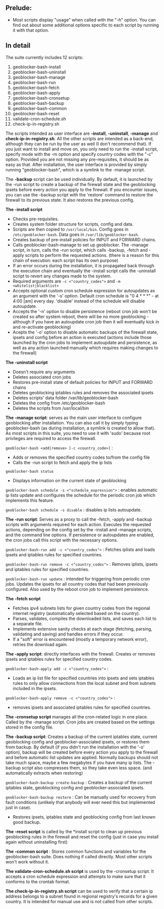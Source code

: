## Prelude:
- Most scripts display "usage" when called with the "-h" option. You can find out about some additional options specific to each script by running it with that option.

## **In detail**
The suite currently includes 12 scripts:
1. geoblocker-bash-install
2. geoblocker-bash-uninstall
3. geoblocker-bash-manage
4. geoblocker-bash-run
5. geoblocker-bash-fetch
6. geoblocker-bash-apply
7. geoblocker-bash-cronsetup
8. geoblocker-bash-backup
9. geoblocker-bash-common
10. geoblocker-bash-reset
11. validate-cron-schedule.sh
12. check-ip-in-registry.sh

The scripts intended as user interface are **-install**, **-uninstall**, **-manage** and **check-ip-in-registry.sh**. All the other scripts are intended as a back-end, although they can be run by the user as well (I don't recommend that). If you just want to install and move on, you only need to run the -install script, specify mode with the -m option and specify country codes with the "-c" option. Provided you are not missing any pre-requisites, it should be as easy as that.
After installation, the user interface is provided by simply running "geoblocker-bash", which is a symlink to the -manage script.

The **-backup** script can be used individually. By default, it is launched by the -run script to create a backup of the firewall state and the geoblocking ipsets before every action you apply to the firewall. If you encounter issues, you can use the -backup script with the 'restore' command to restore the firewall to its previous state. It also restores the previous config.

**The -install script**
- Checks pre-requisites.
- Creates system folder structure for scripts, config and data.
- Scripts are then copied to ```/usr/local/bin```. Config goes in ```/etc/geoblocker-bash```. Data goes in ```/var/lib/geoblocker-bash```.
- Creates backup of pre-install policies for INPUT and FORWARD chains.
- Calls geoblocker-bash-manage to set up geoblocker. The -manage script, in turn, calls the -run script, which calls -backup, -fetch and -apply scripts to perform the requested actions. (there is a reason for this chain of execution: each script has its own purpose)
- If an error occurs during the installation, it is propagated back through the execution chain and eventually the -install script calls the -uninstall script to revert any changes made to the system.
- Required arguments are ```-c <"country_codes">``` and ```-m <whitelist|blacklist>```
- Accepts optional custom cron schedule expression for autoupdates as an argument with the '-s' option. Default cron schedule is "0 4 * * *" - at 4:00 [am] every day. 'disable' instead of the schedule will disable autoupdate.
- Accepts the '-n' option to disable persistence (reboot cron job won't be created so after system reboot, there will be no more geoblocking - although if you have an autoupdate cron job then it will eventually kick in and re-activate geoblocking)
- Acepts the '-o' option to disable automatic backups of the firewall state, ipsets and config before an action is executed (actions include those launched by the cron jobs to implement autoupdate and persistence, as well as any action launched manually which requires making changes to the firewall)

**The -uninstall script**
- Doesn't require any arguments
- Deletes associated cron jobs
- Restores pre-install state of default policies for INPUT and FORWARD chains
- Deletes geoblocking iptables rules and removes the associated ipsets
- Deletes scripts' data folder /var/lib/geoblocker-bash
- Deletes the config from /etc/geoblocker-bash
- Deletes the scripts from /usr/local/bin

**The -manage script**: serves as the main user interface to configure geoblocking after installation. You can also call it by simply typing geoblocker-bash (as during installation, a symlink is created to allow that). As most scripts in this suite, you need to use it with 'sudo' because root privileges are required to access the firewall.

```geoblocker-bash <add|remove> [-c <country_code>]``` :
* Adds or removes the specified country codes to/from the config file
* Calls the -run script to fetch and apply the ip lists

```geoblocker-bash status```
* Displays information on the current state of geoblocking

```geoblocker-bash schedule -s <"schedule_expression">``` : enables automatic ip lists update and configures the schedule for the periodic cron job which implements this feature.

```geoblocker-bash schedule -s disable``` : disables ip lists autoupdate.

**The -run script**: Serves as a proxy to call the -fetch, -apply and -backup scripts with arguments required for each action. Executes the requested actions, depending on the config set by the -install and -manage scripts, and the command line options. If persistence or autoupdates are enabled, the cron jobs call this script with the necessary options.

```geoblocker-bash-run add -c <"country_codes">``` : Fetches iplists and loads ipsets and iptables rules for specified countries.

```geoblocker-bash-run remove -c <"country_codes">``` : Removes iplists, ipsets and iptables rules for specified countries.

```geoblocker-bash-run update``` : intended for triggering from periodic cron jobs. Updates the ipsets for all country codes that had been previously configured. Also used by the reboot cron job to implement persistence.

**The -fetch script**
- Fetches ipv4 subnets lists for given country codes from the regional internet registry (automatically selected based on the country).
- Parses, validates, compiles the downloaded lists, and saves each list to a separate file.
- Implements extensive sanity checks at each stage (fetching, parsing, validating and saving) and handles errors if they occur.
- If a "soft" error is encountered (mostly a temporary network error), retries the download again.

**The -apply script**:  directly interfaces with the firewall. Creates or removes ipsets and iptables rules for specified country codes.

```geoblocker-bash-apply add -c <"country_codes">``` :
- Loads an ip list file for specified countries into ipsets and sets iptables rules to only allow connections from the local subnet and from subnets included in the ipsets.

```geoblocker-bash-apply remove -c <"country_codes">``` :
- removes ipsets and associated iptables rules for specified countries.

**The -cronsetup script** manages all the cron-related logic in one place. Called by the -manage script. Cron jobs are created based on the settings stored in the config file.

**The -backup script**: Creates a backup of the current iptables state, current geoblocking config and geoblocker-associated ipsets, or restores them from backup. By default (if you didn't run the installation with the '-o' option), backup will be created before every action you apply to the firewall and before automatic list updates are applied. Normally backups should not take much space, maybe a few megabytes if you have many ip lists. The -backup script also compresses them, so they take even less space. (and automatically extracts when restoring)

```geoblocker-bash-backup create-backup``` : Creates a backup of the current iptables state, geoblocking config and geoblocker-associated ipsets.

```geoblocker-bash-backup restore``` : Can be manually used for recovery from fault conditions (unlikely that anybody will ever need this but implemented just in case).
- Restores ipsets, iptables state and geoblocking config from last known good backup.

**The -reset script** is called by the *install script to clean up previous geoblocking rules in the firewall and reset the config (just in case you install again without uninstalling first)

**The -common script** : Stores common functions and variables for the geoblocker-bash suite. Does nothing if called directly. Most other scripts won't work without it.

**The validate-cron-schedule.sh script** is used by the -cronsetup script. It accepts a cron schedule expression and attempts to make sure that it conforms to the crontab format.

**The check-ip-in-registry.sh script** can be used to verify that a certain ip address belongs to a subnet found in regional registry's records for a given country. It is intended for manual use and is not called from other scripts.

